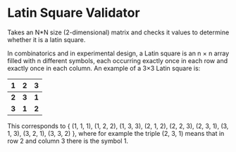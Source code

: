 # Latin Square Validator

Takes an N*N size (2-dimensional) matrix and checks it values to determine whether it is a latin square.

In combinatorics and in experimental design, a Latin square is an n × n array filled with n different symbols,
each occurring exactly once in each row and exactly once in each column. An example of a 3×3 Latin square is:


| **1** | **2** | **3** |
|-------|-------|-------|
| **2** | **3** | **1** |
| **3** | **1** | **2** |

This corresponds to { (1, 1, 1), (1, 2, 2), (1, 3, 3), (2, 1, 2), (2, 2, 3), (2, 3, 1), (3, 1, 3), (3, 2, 1), (3, 3, 2) },
where for example the triple (2, 3, 1) means that in row 2 and column 3 there is the symbol 1.